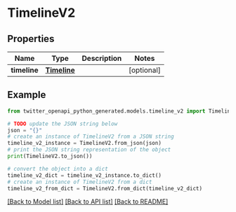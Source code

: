 # TimelineV2


## Properties

Name | Type | Description | Notes
------------ | ------------- | ------------- | -------------
**timeline** | [**Timeline**](Timeline.md) |  | [optional] 

## Example

```python
from twitter_openapi_python_generated.models.timeline_v2 import TimelineV2

# TODO update the JSON string below
json = "{}"
# create an instance of TimelineV2 from a JSON string
timeline_v2_instance = TimelineV2.from_json(json)
# print the JSON string representation of the object
print(TimelineV2.to_json())

# convert the object into a dict
timeline_v2_dict = timeline_v2_instance.to_dict()
# create an instance of TimelineV2 from a dict
timeline_v2_from_dict = TimelineV2.from_dict(timeline_v2_dict)
```
[[Back to Model list]](../README.md#documentation-for-models) [[Back to API list]](../README.md#documentation-for-api-endpoints) [[Back to README]](../README.md)


